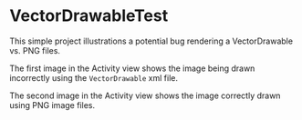 # VectorDrawableTest
This simple project illustrations a potential bug rendering a VectorDrawable vs. PNG files.

The first image in the Activity view shows the image being drawn incorrectly using the ```VectorDrawable``` xml file.

The second image in the Activity view shows the image correctly drawn using PNG image files.
